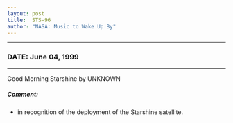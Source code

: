 ```yaml
---
layout: post
title:  STS-96
author: "NASA: Music to Wake Up By"
---
```


----
### DATE: June 04, 1999
----
Good Morning Starshine by UNKNOWN

##### Comment:
* in recognition of the deployment of the Starshine satellite.
